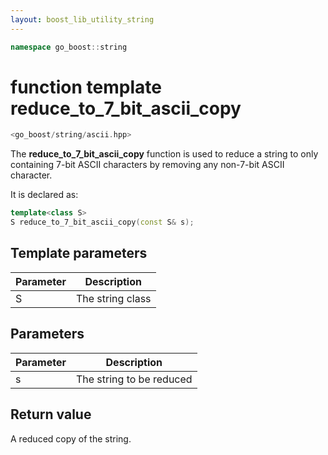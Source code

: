 ```yaml
---
layout: boost_lib_utility_string
---
```


```c++
namespace go_boost::string
```

# function template reduce_to_7_bit_ascii_copy

```c++
<go_boost/string/ascii.hpp>
```

The **reduce_to_7_bit_ascii_copy** function is used to reduce a string to only
containing 7-bit ASCII characters by removing any non-7-bit ASCII character.

It is declared as:

```c++
template<class S>
S reduce_to_7_bit_ascii_copy(const S& s);
```

## Template parameters

Parameter | Description
-|-
S|The string class

## Parameters

Parameter | Description
-|-
s|The string to be reduced

## Return value

A reduced copy of the string.
